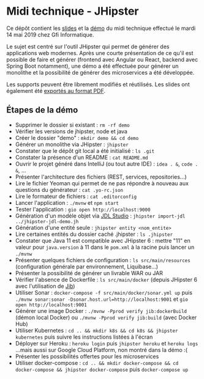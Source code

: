 # Midi technique - JHipster

Ce dépôt contient les [slides](https://github.com/fdelbrayelle/midi-tech-jhipster/blob/master/slides) et la [démo](https://github.com/fdelbrayelle/midi-tech-jhipster/blob/master/demo) du midi technique effectué le mardi 14 mai 2019 chez Gfi Informatique.

Le sujet est centré sur l'outil JHipster qui permet de générer des applications web modernes. Après une courte présentation de ce qu'il est possible de faire et générer (frontend avec Angular ou React, backend avec Spring Boot notamment), une démo a été effectuée pour générer un monolithe et la possibilité de générer des microservices a été développée.

Les supports peuvent être librement modifiés et réutilisés. Les slides ont également été [exportés au format PDF](https://github.com/fdelbrayelle/midi-tech-jhipster/blob/master/slides/presentation.pdf).

## Étapes de la démo

- Supprimer le dossier si existant : `rm -rf demo`
- Vérifier les versions de jhipster, node et java
- Créer le dossier "demo" : `mkdir demo && cd demo`
- Générer un monolithe via JHipster : `jhipster`
- Constater que le dépôt git local a été initialisé : `ls .git`
- Constater la présence d'un README : `cat README.md`
- Ouvrir le projet généré dans IntelliJ (ou tout autre IDE) : `idea . &`, `code . &`, ...
- Présenter l'architecture des fichiers (REST, services, repositories...)
- Lire le fichier Yeoman qui permet de ne pas répondre à nouveau aux questions du générateur : `cat .yo-rc.json`
- Lire le formateur de fichiers : `cat .editorconfig`
- Lancer l'application : `./mvnw` et `npm start`
- Tester l'application : `gio open http://localhost:9000`
- Génération d'un modèle objet via [JDL Studio](https://start.jhipster.tech/jdl-studio) : `jhipster import-jdl ../jhipster-jdl-demo.jh`
- Génération d'une entité seule : `jhipster entity <nom_entite>`
- Lire certaines entités du dossier caché .jhipster : `ls .jhipster`
- Constater que Java 11 est compatible avec JHipster 6 : mettre "11" en valeur pour `java.version` à 11 dans le `pom.xml` à la racine puis lancer un `./mvnw`
- Présenter quelques fichiers de configuration : `ls src/main/resources` (configuration générale par environnement, Liquibase...)
- Présenter la possibilité de générer un livrable WAR ou JAR
- Vérifier l'absence de Dockerfile : `ls src/main/docker` (depuis JHipster 6 avec l'utilisation de [Jib](https://github.com/GoogleContainerTools/jib))
- Utiliser Sonar : `docker-compose -f src/main/docker/sonar.yml up` puis `./mvnw sonar:sonar -Dsonar.host.url=http://localhost:9001` et `gio open http://localhost:9001`
- Générer une image Docker : `./mvnw -Pprod verify jib:dockerBuild` (démon local Docker) ou `./mvnw -Pprod verify jib:build` (avec Docker Hub)
- Utiliser Kubernetes : `cd .. && mkdir k8s && cd k8s && jhipster kubernetes` puis suivre les instructions listées à l'écran
- Déployer sur Heroku : `heroku login` puis `jhipster heroku` et `heroku logs` ...mais aussi sur Google Cloud Platform, non montré dans la démo :(
- Présenter les possibilités offertes pour les microservices
- Utiliser docker-compose : `cd .. && mkdir docker-compose && cd docker-compose && jhipster docker-compose` puis `docker-compose up`
